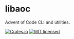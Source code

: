 # libaoc

Advent of Code CLI and utilities.

[![Crates.io][crates-badge]][crates-url]
[![MIT licensed][mit-badge]][mit-url]

[crates-badge]: https://img.shields.io/crates/v/libaoc.svg
[crates-url]: https://crates.io/crates/libaoc
[mit-badge]: https://img.shields.io/badge/license-MIT-blue.svg
[mit-url]: https://github.com/jocades/libaoc/blob/main/LICENSE
